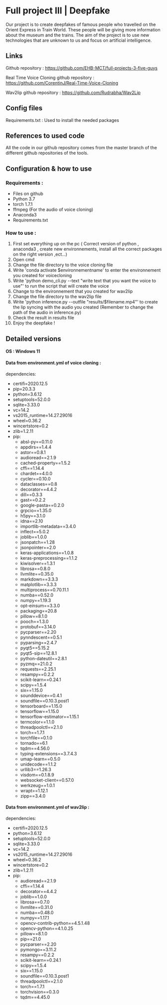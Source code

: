 
# Full project III | Deepfake

Our project is to create deepfakes of famous people who travelled on the Orient Express in Train World. These people will be giving more information about the museum and the trains. The aim of the project is to use new technologies that are unknown to us and focus on artificial intelligence.




## Links

Github repository : https://github.com/EHB-MCT/full-projects-3-five-guys

Real Time Voice Cloning github repository : https://github.com/CorentinJ/Real-Time-Voice-Cloning

Wav2lip github repository : https://github.com/Rudrabha/Wav2Lip


## Config files

Requirements.txt : Used to install the needed packages 
## References to used code

All the code in our github repository comes from the master branch of the different github repositories of the tools.


##  Configuration & how to use

### Requirements :

- Files on github
- Python 3.7 
- torch 1.7.1
- ffmpeg (For the audio of voice cloning)
- Anaconda3
- Requirements.txt

### How to use :

1. First set everything up on the pc ( Correct version of python , anaconda3 , create new environnements, install all the correct packages on the right version ,ect...)
2. Open cmd 
3. Change the file directory to the voice cloning file
4. Write 'conda activate $environnementname' to enter the environnement you created for voicecloning 
5. Write 'python demo_cli.py --text "write text that you want the voice to use"' to run the script that will create the voice
6. Change to the environnement that you created for wav2lip
7. Change the file directory to the wav2lip file
8. Write 'python inference.py --outfile  "results/$filename.mp4"' to create the lip syncing with the audio you created (Remember to change the path of the audio in inference.py)
9. Check the result in results file
10. Enjoy the deepfake !

## Detailed versions

#### OS : Windows 11

#### Data from environment.yml of voice cloning : 

dependencies:
  - certifi=2020.12.5
  - pip=20.3.3
  - python=3.6.12
  - setuptools=52.0.0
  - sqlite=3.33.0
  - vc=14.2
  - vs2015_runtime=14.27.29016
  - wheel=0.36.2
  - wincertstore=0.2
  - zlib=1.2.11
  - pip:
    - absl-py==0.11.0
    - appdirs==1.4.4
    - astor==0.8.1
    - audioread==2.1.9
    - cached-property==1.5.2
    - cffi==1.14.4
    - chardet==4.0.0
    - cycler==0.10.0
    - dataclasses==0.8
    - decorator==4.4.2
    - dill==0.3.3
    - gast==0.2.2
    - google-pasta==0.2.0
    - grpcio==1.35.0
    - h5py==3.1.0
    - idna==2.10
    - importlib-metadata==3.4.0
    - inflect==5.0.2
    - joblib==1.0.0
    - jsonpatch==1.28
    - jsonpointer==2.0
    - keras-applications==1.0.8
    - keras-preprocessing==1.1.2
    - kiwisolver==1.3.1
    - librosa==0.8.0
    - llvmlite==0.35.0
    - markdown==3.3.3
    - matplotlib==3.3.3
    - multiprocess==0.70.11.1
    - numba==0.52.0
    - numpy==1.19.3
    - opt-einsum==3.3.0
    - packaging==20.8
    - pillow==8.1.0
    - pooch==1.3.0
    - protobuf==3.14.0
    - pycparser==2.20
    - pynndescent==0.5.1
    - pyparsing==2.4.7
    - pyqt5==5.15.2
    - pyqt5-sip==12.8.1
    - python-dateutil==2.8.1
    - pyzmq==21.0.2
    - requests==2.25.1
    - resampy==0.2.2
    - scikit-learn==0.24.1
    - scipy==1.5.4
    - six==1.15.0
    - sounddevice==0.4.1
    - soundfile==0.10.3.post1
    - tensorboard==1.15.0
    - tensorflow==1.15.0
    - tensorflow-estimator==1.15.1
    - termcolor==1.1.0
    - threadpoolctl==2.1.0
    - torch==1.7.1
    - torchfile==0.1.0
    - tornado==6.1
    - tqdm==4.56.0
    - typing-extensions==3.7.4.3
    - umap-learn==0.5.0
    - unidecode==1.1.2
    - urllib3==1.26.3
    - visdom==0.1.8.9
    - websocket-client==0.57.0
    - werkzeug==1.0.1
    - wrapt==1.12.1
    - zipp==3.4.0

#### Data from environment.yml of wav2lip : 

dependencies:
  - certifi=2020.12.5
  - python=3.6.12
  - setuptools=52.0.0
  - sqlite=3.33.0
  - vc=14.2
  - vs2015_runtime=14.27.29016
  - wheel=0.36.2
  - wincertstore=0.2
  - zlib=1.2.11
  - pip:
    - audioread==2.1.9
    - cffi==1.14.4
    - decorator==4.4.2
    - joblib==1.0.0
    - librosa==0.7.0
    - llvmlite==0.31.0
    - numba==0.48.0
    - numpy==1.17.1
    - opencv-contrib-python==4.5.1.48
    - opencv-python==4.1.0.25
    - pillow==8.1.0
    - pip==21.0
    - pycparser==2.20
    - pymongo==3.11.2
    - resampy==0.2.2
    - scikit-learn==0.24.1
    - scipy==1.5.4
    - six==1.15.0
    - soundfile==0.10.3.post1
    - threadpoolctl==2.1.0
    - torch==1.7.1
    - torchvision==0.3.0
    - tqdm==4.45.0